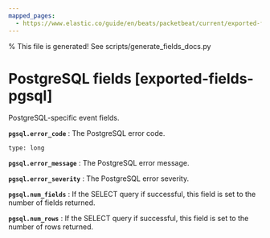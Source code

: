 ```yaml
---
mapped_pages:
  - https://www.elastic.co/guide/en/beats/packetbeat/current/exported-fields-pgsql.html
---
```


% This file is generated! See scripts/generate_fields_docs.py

# PostgreSQL fields [exported-fields-pgsql]

PostgreSQL-specific event fields.

**`pgsql.error_code`**
:   The PostgreSQL error code.

    type: long


**`pgsql.error_message`**
:   The PostgreSQL error message.


**`pgsql.error_severity`**
:   The PostgreSQL error severity.


**`pgsql.num_fields`**
:   If the SELECT query if successful, this field is set to the number of fields returned.


**`pgsql.num_rows`**
:   If the SELECT query if successful, this field is set to the number of rows returned.


